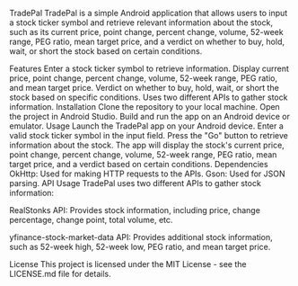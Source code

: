 TradePal
TradePal is a simple Android application that allows users to input a stock ticker symbol and retrieve relevant information about the stock, such as its current price, point change, percent change, volume, 52-week range, PEG ratio, mean target price, and a verdict on whether to buy, hold, wait, or short the stock based on certain conditions.

Features
Enter a stock ticker symbol to retrieve information.
Display current price, point change, percent change, volume, 52-week range, PEG ratio, and mean target price.
Verdict on whether to buy, hold, wait, or short the stock based on specific conditions.
Uses two different APIs to gather stock information.
Installation
Clone the repository to your local machine.
Open the project in Android Studio.
Build and run the app on an Android device or emulator.
Usage
Launch the TradePal app on your Android device.
Enter a valid stock ticker symbol in the input field.
Press the "Go" button to retrieve information about the stock.
The app will display the stock's current price, point change, percent change, volume, 52-week range, PEG ratio, mean target price, and a verdict based on certain conditions.
Dependencies
OkHttp: Used for making HTTP requests to the APIs.
Gson: Used for JSON parsing.
API Usage
TradePal uses two different APIs to gather stock information:

RealStonks API: Provides stock information, including price, change percentage, change point, total volume, etc.

yfinance-stock-market-data API: Provides additional stock information, such as 52-week high, 52-week low, PEG ratio, and mean target price.

License
This project is licensed under the MIT License - see the LICENSE.md file for details.

